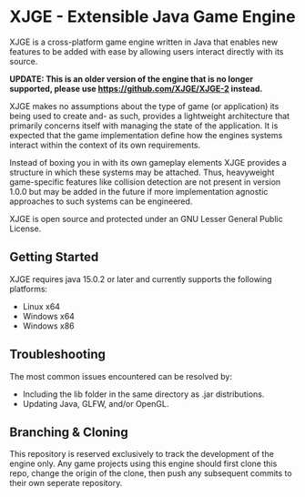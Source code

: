 ﻿# XJGE - Extensible Java Game Engine 
XJGE is a cross-platform game engine written in Java that enables new features to be added with ease by allowing users interact directly with its source.

<b>UPDATE: This is an older version of the engine that is no longer supported, please use https://github.com/XJGE/XJGE-2 instead.</b>

XJGE makes no assumptions about the type of game (or application) its being used to create and- as such, provides a lightweight architecture that primarily concerns itself with managing the state of the application. It is expected that the game implementation define how the engines systems interact within the context of its own requirements.

Instead of boxing you in with its own gameplay elements XJGE provides a structure in which these systems may be attached. Thus, heavyweight game-specific features like collision detection are not present in version 1.0.0 but may be added in the future if more implementation agnostic approaches to such systems can be engineered.

XJGE is open source and protected under an GNU Lesser General Public License.

## Getting Started
XJGE requires java 15.0.2 or later and currently supports the following platforms:
- Linux x64
- Windows x64
- Windows x86

## Troubleshooting
The most common issues encountered can be resolved by:
- Including the lib folder in the same directory as .jar distributions.
- Updating Java, GLFW, and/or OpenGL.

## Branching & Cloning
This repository is reserved exclusively to track the development of the engine only. Any game projects using this engine should first clone this repo, change the origin of the clone, then push any subsequent commits to their own seperate repository.
